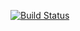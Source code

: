 [![Build Status](https://travis-ci.com/mactrz/ReactDockerTravis.svg?branch=main)](https://travis-ci.com/mactrz/ReactDockerTravis)